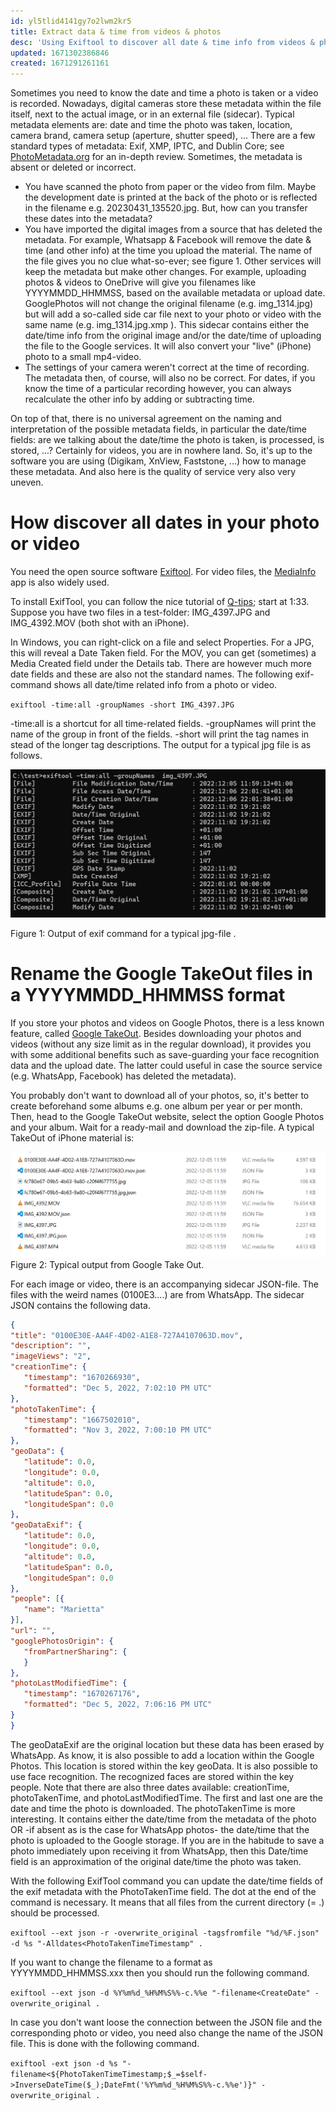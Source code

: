 ```yaml
---
id: yl5tlid4141gy7o2lwm2kr5
title: Extract data & time from videos & photos
desc: 'Using Exiftool to discover all date & time info from videos & photos'
updated: 1671302386846
created: 1671291261161
---
```

Sometimes you need to know the date and time a photo is taken or a video is recorded. Nowadays, digital cameras store these metadata within the file itself, next to the actual image, or in an external file (sidecar). Typical metadata elements are: date and time the photo was taken, location, camera brand, camera setup (aperture, shutter speed), ... There are a few standard types of metadata: Exif, XMP, IPTC, and Dublin Core; see [PhotoMetadata.org](https://photometadata.org/META-101-metadata-types) for an in-depth review. Sometimes, the metadata is absent or deleted or incorrect.
- You have scanned the photo from paper or the video from film. Maybe the development date is printed at the back of the photo or is reflected in the filename e.g. 20230431_135520.jpg. But, how can you transfer these dates into the metadata?
- You have imported the digital images from a source that has deleted the metadata. For example, Whatsapp & Facebook will remove the date & time (and other info) at the time you upload the material. The name of the file gives you no clue what-so-ever; see figure 1. Other services will keep the metadata but make other changes. For example, uploading photos & videos to OneDrive will give you filenames like YYYYMMDD_HHMMSS, based on the available metadata or upload date. GooglePhotos will not change the original filename (e.g. img_1314.jpg) but will add a so-called side car file next to your photo or video with the same name (e.g. img_1314.jpg.xmp ). This sidecar contains either the date/time info from the original image and/or the date/time of uploading the file to the Google services. It will also convert your "live" (iPhone) photo to a small mp4-video.
- The settings of your camera weren't correct at the time of recording. The metadata then, of course, will also no be correct. For dates, if you know the time of a particular recording however, you can always recalculate the other info by adding or subtracting time.

On top of that, there is no universal agreement on the naming and interpretation of the possible metadata fields, in particular the date/time fields: are we talking about the date/time the photo is taken, is processed, is stored, ...? Certainly for videos, you are in nowhere land. So, it's up to the software you are using (Digikam, XnView, Faststone, ...) how to manage these metadata. And also here is the quality of service very also very uneven.

# How discover all dates in your photo or video

You need the open source software [Exiftool](https://exiftool.org/). For video files, the [MediaInfo](https://mediaarea.net/en/MediaInfo) app is also widely used.

To install ExifTool, you can follow the nice tutorial of [Q-tips](https://youtu.be/j9osB_eRuCU?t=93); start at 1:33. Suppose you have two files in a test-folder: IMG_4397.JPG and IMG_4392.MOV (both shot with an iPhone).

In Windows, you can right-click on a file and select Properties. For a JPG, this will reveal a Date Taken field. For the MOV, you can get (sometimes) a Media Created field under the Details tab. There are however much more date fields and these are also not the standard names. The following exif-command shows all date/time related info from a photo or video.

`exiftool -time:all -groupNames -short IMG_4397.JPG`

-time:all is a shortcut for all time-related fields. -groupNames will print the name of the group in front of the fields. -short will print the tag names in stead of the longer tag descriptions. The output for a typical jpg file is as follows.

![](/assets/images/exif-jpg-time-all.png)

Figure 1: Output of exif command for a typical jpg-file .

# Rename the Google TakeOut files in a YYYYMMDD_HHMMSS format

If you store your photos and videos on Google Photos, there is a less known feature, called [Google TakeOut](https://takeout.google.com/). Besides downloading your photos and videos (without any size limit as in the regular download), it provides you with some additional benefits such as save-guarding your face recognition data and the upload date. The latter could useful in case the source service (e.g. WhatsApp, Facebook) has deleted the metadata).

You probably don't want to download all of your photos, so, it's better to create beforehand some albums e.g. one album per year or per month. Then, head to the Google TakeOut website, select the option Google Photos and your album. Wait for a ready-mail and download the zip-file. A typical TakeOut of iPhone material is:

![](/assets/images/google-take-out.png)
Figure 2: Typical output from Google Take Out.

For each image or video, there is an accompanying sidecar JSON-file. The files with the weird names (0100E3....) are from WhatsApp. The sidecar JSON contains the following data.

```json
{
"title": "0100E30E-AA4F-4D02-A1E8-727A4107063D.mov",
"description": "",
"imageViews": "2",
"creationTime": {
   "timestamp": "1670266930",
   "formatted": "Dec 5, 2022, 7:02:10 PM UTC"
},
"photoTakenTime": {
   "timestamp": "1667502010",
   "formatted": "Nov 3, 2022, 7:00:10 PM UTC"
},
"geoData": {
   "latitude": 0.0,
   "longitude": 0.0,
   "altitude": 0.0,
   "latitudeSpan": 0.0,
   "longitudeSpan": 0.0
},
"geoDataExif": {
   "latitude": 0.0,
   "longitude": 0.0,
   "altitude": 0.0,
   "latitudeSpan": 0.0,
   "longitudeSpan": 0.0
},
"people": [{
   "name": "Marietta"
}],
"url": "",
"googlePhotosOrigin": {
   "fromPartnerSharing": {
   }
},
"photoLastModifiedTime": {
   "timestamp": "1670267176",
   "formatted": "Dec 5, 2022, 7:06:16 PM UTC"
}
}
```

The geoDataExif are the original location but these data has been erased by WhatsApp.  As know, it is also possible to add a location within the Google Photos. This location is stored within the key geoData. It is also possible to use face recognition. The recognized faces are stored within the key people. Note that there are also three dates available: creationTime, photoTakenTime, and photoLastModifiedTime. The first and last one are the date and time the photo is downloaded. The photoTakenTime is more interesting. It contains either the date/time from the metadata of the photo OR -if absent as is the case for WhatsApp photos- the date/time that the photo is uploaded to the Google storage. If you are in the habitude to save a photo immediately upon receiving it from WhatsApp, then this Date/time field is an approximation of the original date/time the photo was taken.

With the following ExifTool command you can update the date/time fields of the exif metadata with the PhotoTakenTime field. The dot at the end of the command is necessary. It means that all files from the current directory (= .) should be processed.

`exiftool --ext json -r -overwrite_original -tagsfromfile "%d/%F.json" -d %s "-Alldates<PhotoTakenTimeTimestamp" .`

If you want to change the filename to a format as YYYYMMDD_HHMMSS.xxx then you should run the following command.

`exiftool --ext json -d %Y%m%d_%H%M%S%%-c.%%e "-filename<CreateDate" -overwrite_original .`

In case you don't want loose the connection between the JSON file and the corresponding photo or video, you need also change the name of the JSON file. This is done with the following command.

`exiftool -ext json -d %s "-filename<${PhotoTakenTimeTimestamp;$_=$self->InverseDateTime($_);DateFmt('%Y%m%d_%H%M%S%%-c.%%e')}" -overwrite_original .`
